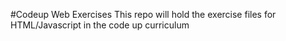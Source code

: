 #Codeup Web Exercises 
This repo will hold the exercise files for HTML/Javascript in the code up curriculum